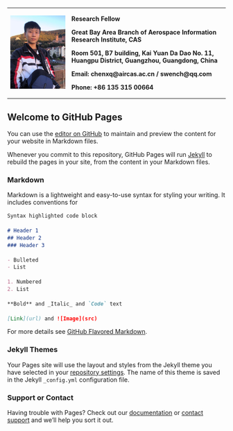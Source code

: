 <table border="0">
  <tr>
    <td width="28%">
      <img src="/picture3-4.jpg" width="100%">
    </td>
    <td width="72%">
      <p align="left"><b> Research Fellow</b></p>
      <p align="left"><b> Great Bay Area Branch of Aerospace Information Research Institute, CAS</b></p>
      <p align="left"><b> Room 501, B7 building, Kai Yuan Da Dao No. 11, Huangpu District, Guangzhou, Guangdong, China</b></p>
      <p align="left"><b> Email: chenxq@aircas.ac.cn / swench@qq.com</b></p>
      <p align="left"><b> Phone: +86 135 315 00664</b></p>
    </td>
  </tr>
</table>


## Welcome to GitHub Pages

You can use the [editor on GitHub](https://github.com/swenchchen/xqchen-en.github.io/edit/gh-pages/index.md) to maintain and preview the content for your website in Markdown files.

Whenever you commit to this repository, GitHub Pages will run [Jekyll](https://jekyllrb.com/) to rebuild the pages in your site, from the content in your Markdown files.

### Markdown

Markdown is a lightweight and easy-to-use syntax for styling your writing. It includes conventions for

```markdown
Syntax highlighted code block

# Header 1
## Header 2
### Header 3

- Bulleted
- List

1. Numbered
2. List

**Bold** and _Italic_ and `Code` text

[Link](url) and ![Image](src)
```

For more details see [GitHub Flavored Markdown](https://guides.github.com/features/mastering-markdown/).

### Jekyll Themes

Your Pages site will use the layout and styles from the Jekyll theme you have selected in your [repository settings](https://github.com/swenchchen/xqchen-en.github.io/settings/pages). The name of this theme is saved in the Jekyll `_config.yml` configuration file.

### Support or Contact

Having trouble with Pages? Check out our [documentation](https://docs.github.com/categories/github-pages-basics/) or [contact support](https://support.github.com/contact) and we’ll help you sort it out.
